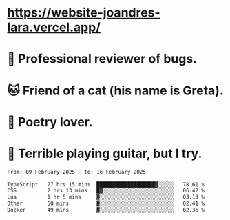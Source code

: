 # https://website-joandres-lara.vercel.app/
# 🐛 Professional reviewer of bugs.
# 🐱 Friend of a cat (his name is Greta).
# 📜 Poetry lover.
# 🎸 Terrible playing guitar, but I try.

<!--START_SECTION:waka-->

```txt
From: 09 February 2025 - To: 16 February 2025

TypeScript   27 hrs 15 mins  ███████████████████▓░░░░░   78.61 %
CSS          2 hrs 13 mins   █▓░░░░░░░░░░░░░░░░░░░░░░░   06.42 %
Lua          1 hr 5 mins     ▓░░░░░░░░░░░░░░░░░░░░░░░░   03.13 %
Other        50 mins         ▓░░░░░░░░░░░░░░░░░░░░░░░░   02.41 %
Docker       49 mins         ▓░░░░░░░░░░░░░░░░░░░░░░░░   02.36 %
```

<!--END_SECTION:waka-->
